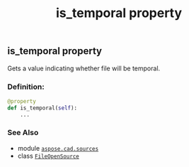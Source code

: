 ﻿---
title: is_temporal property
second_title: Aspose.CAD for Python via .NET API References
description: 
type: docs
weight: 50
url: /aspose.cad.sources/fileopensource/is_temporal/
is_root: false
---

## is_temporal property


Gets a value indicating whether file will be temporal.
### Definition:
```python
@property
def is_temporal(self):
    ...
```

### See Also
* module [`aspose.cad.sources`](../../)
* class [`FileOpenSource`](/cad/python-net/aspose.cad.sources/fileopensource)
